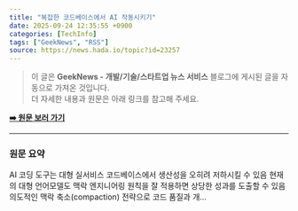 ```yaml
---
title: "복잡한 코드베이스에서 AI 작동시키기"
date: 2025-09-24 12:35:55 +0900
categories: [TechInfo]
tags: ["GeekNews", "RSS"]
source: https://news.hada.io/topic?id=23257
---
```

> 이 글은 **GeekNews - 개발/기술/스타트업 뉴스 서비스** 블로그에 게시된 글을 자동으로 가져온 것입니다. <br>
> 더 자세한 내용과 원문은 아래 링크를 참고해 주세요.

[**➡️ 원문 보러 가기**](https://news.hada.io/topic?id=23257)

---

### 원문 요약
AI 코딩 도구는 대형 실서비스 코드베이스에서 생산성을 오히려 저하시킬 수 있음 현재의 대형 언어모델도 맥락 엔지니어링 원칙을 잘 적용하면 상당한 성과를 도출할 수 있음 의도적인 맥락 축소(compaction) 전략으로 코드 품질과 개...
